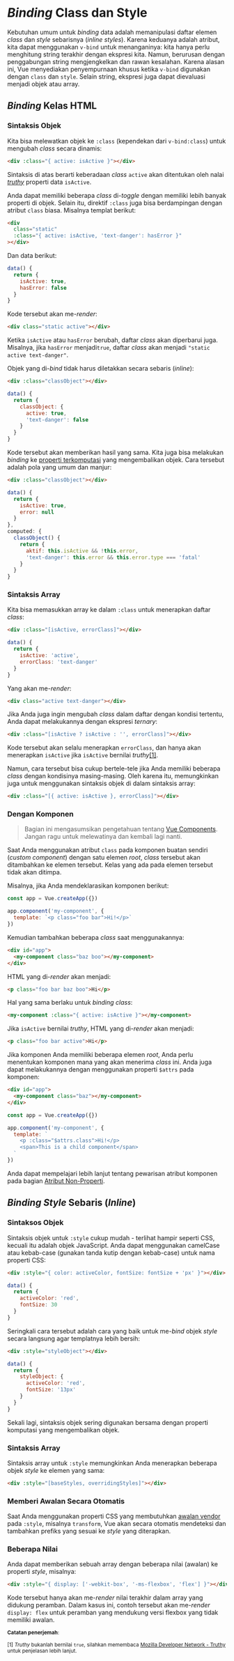 # _Binding_ Class dan Style

Kebutuhan umum untuk _binding_ data adalah memanipulasi daftar elemen _class_ dan _style_ sebarisnya (_inline styles_). Karena keduanya adalah atribut, kita dapat menggunakan `v-bind` untuk menanganinya: kita hanya perlu menghitung string terakhir dengan ekspresi kita. Namun, berurusan dengan penggabungan string mengjengkelkan dan rawan kesalahan. Karena alasan ini, Vue menyediakan penyempurnaan khusus ketika `v-bind` digunakan dengan `class` dan `style`. Selain string, ekspresi juga dapat dievaluasi menjadi objek atau array.

## _Binding_ Kelas HTML

### Sintaksis Objek

Kita bisa melewatkan objek ke `:class` (kependekan dari `v-bind:class`) untuk mengubah _class_ secara dinamis:

```html
<div :class="{ active: isActive }"></div>
```

Sintaksis di atas berarti keberadaan _class_ `active` akan ditentukan oleh nalai [_truthy_](https://developer.mozilla.org/en-US/docs/Glossary/Truthy) properti data `isActive`.

Anda dapat memiliki beberapa _class_ di-_toggle_ dengan memiliki lebih banyak properti di objek. Selain itu, direktif `:class` juga bisa berdampingan dengan atribut `class` biasa. Misalnya templat berikut:

```html
<div
  class="static"
  :class="{ active: isActive, 'text-danger': hasError }"
></div>
```

Dan data berikut:

```js
data() {
  return {
    isActive: true,
    hasError: false
  }
}
```

Kode tersebut akan me-_render_:

```html
<div class="static active"></div>
```

Ketika `isActive` atau `hasError` berubah, daftar _class_ akan diperbarui juga. Misalnya, jika `hasError` menjadi`true`, daftar _class_ akan menjadi `"static active text-danger"`.

Objek yang di-_bind_ tidak harus diletakkan secara sebaris (_inline_):

```html
<div :class="classObject"></div>
```

```js
data() {
  return {
    classObject: {
      active: true,
      'text-danger': false
    }
  }
}
```

Kode tersebut akan memberikan hasil yang sama. Kita juga bisa melakukan _binding_ ke [properti terkomputasi](computed.md) yang mengembalikan objek. Cara tersebut adalah pola yang umum dan manjur:

```html
<div :class="classObject"></div>
```

```js
data() {
  return {
    isActive: true,
    error: null
  }
},
computed: {
  classObject() {
    return {
      aktif: this.isActive && !this.error,
      'text-danger': this.error && this.error.type === 'fatal'
    }
  }
}
```

### Sintaksis Array

Kita bisa memasukkan array ke dalam `:class` untuk menerapkan daftar _class_:

```html
<div :class="[isActive, errorClass]"></div>
```

```js
data() {
  return {
    isActive: 'active',
    errorClass: 'text-danger'
  }
}
```

Yang akan me-_render_:

```html
<div class="active text-danger"></div>
```

Jika Anda juga ingin mengubah _class_ dalam daftar dengan kondisi tertentu, Anda dapat melakukannya dengan ekspresi _ternary_:

```html
<div :class="[isActive ? isActive : '', errorClass]"></div>
```

Kode tersebut akan selalu menerapkan `errorClass`, dan hanya akan menerapkan `isActive` jika `isActive` bernilai _truthy_[[1]](#footnote-1).

Namun, cara tersebut bisa cukup bertele-tele jika Anda memiliki beberapa _class_ dengan kondisinya masing-masing. Oleh karena itu, memungkinkan juga untuk menggunakan sintaksis objek di dalam sintaksis array:

```html
<div :class="[{ active: isActive }, errorClass]"></div>
```

### Dengan Komponen

> Bagian ini mengasumsikan pengetahuan tentang [Vue Components](component-basics.md). Jangan ragu untuk melewatinya dan kembali lagi nanti.

Saat Anda menggunakan atribut `class` pada komponen buatan sendiri (_custom component_) dengan satu elemen _root_, _class_ tersebut akan ditambahkan ke elemen tersebut. Kelas yang ada pada elemen tersebut tidak akan ditimpa.

Misalnya, jika Anda mendeklarasikan komponen berikut:

```js
const app = Vue.createApp({})

app.component('my-component', {
  template: `<p class="foo bar">Hi!</p>`
})
```

Kemudian tambahkan beberapa _class_ saat menggunakannya:

```html
<div id="app">
  <my-component class="baz boo"></my-component>
</div>
```

HTML yang di-_render_ akan menjadi:

```html
<p class="foo bar baz boo">Hi</p>
```

Hal yang sama berlaku untuk _binding_ _class_:

```html
<my-component :class="{ active: isActive }"></my-component>
```

Jika `isActive` bernilai _truthy_, HTML yang di-_render_ akan menjadi:

```html
<p class="foo bar active">Hi</p>
```

Jika komponen Anda memiliki beberapa elemen _root_, Anda perlu menentukan komponen mana yang akan menerima _class_ ini. Anda juga dapat melakukannya dengan menggunakan properti `$attrs` pada komponen:

```html
<div id="app">
  <my-component class="baz"></my-component>
</div>
```

```js
const app = Vue.createApp({})

app.component('my-component', {
  template: `
    <p :class="$attrs.class">Hi!</p>
    <span>This is a child component</span>
  `
})
```

Anda dapat mempelajari lebih lanjut tentang pewarisan atribut komponen pada bagian [Atribut Non-Properti](komponen-attrs.html).

## _Binding_ _Style_ Sebaris (_Inline_)

### Sintaksos Objek

Sintaksis objek untuk `:style` cukup mudah - terlihat hampir seperti CSS, kecuali itu adalah objek JavaScript. Anda dapat menggunakan camelCase atau kebab-case (gunakan tanda kutip dengan kebab-case) untuk nama properti CSS:

```html
<div :style="{ color: activeColor, fontSize: fontSize + 'px' }"></div>
```

```js
data() {
  return {
    activeColor: 'red',
    fontSize: 30
  }
}
```

Seringkali cara tersebut adalah cara yang baik untuk me-_bind_ objek _style_ secara langsung agar templatnya lebih bersih:

```html
<div :style="styleObject"></div>
```

```js
data() {
  return {
    styleObject: {
      activeColor: 'red',
      fontSize: '13px'
    }
  }
}
```

Sekali lagi, sintaksis objek sering digunakan bersama dengan properti komputasi yang mengembalikan objek.

### Sintaksis Array

Sintaksis array untuk `:style` memungkinkan Anda menerapkan beberapa objek _style_ ke elemen yang sama:

```html
<div :style="[baseStyles, overridingStyles]"></div>
```

### Memberi Awalan Secara Otomatis

Saat Anda menggunakan properti CSS yang membutuhkan [awalan vendor](https://developer.mozilla.org/en-US/docs/Glossary/Vendor_Prefix) pada `:style`, misalnya `transform`, Vue akan secara otomatis mendeteksi dan tambahkan prefiks yang sesuai ke _style_ yang diterapkan.

### Beberapa Nilai

Anda dapat memberikan sebuah array dengan beberapa nilai (awalan) ke properti _style_, misalnya:

```html
<div :style="{ display: ['-webkit-box', '-ms-flexbox', 'flex'] }"></div>
```

Kode tersebut hanya akan me-_render_ nilai terakhir dalam array yang didukung peramban. Dalam kasus ini, contoh tersebut akan me-_render_ `display: flex` untuk peramban yang mendukung versi flexbox yang tidak memiliki awalan.

<small>**Catatan penerjemah**:</small>

<small><a id="footnote-1"></a>[1] _Truthy_ bukanlah bernilai `true`, silahkan memembaca [Mozilla Developer Network - Truthy](https://developer.mozilla.org/en-US/docs/Glossary/Truthy) untuk penjelasan lebih lanjut.</small>
